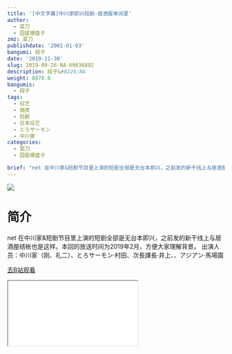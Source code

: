 ```yaml
---
title: '[中文字幕]中川家即兴短剧-居酒屋单间里'
author:
  - 菜刀
  - 囧星硬盘子
zmz: 菜刀
publishdate: '2001-01-03'
bangumi: 段子
date: '2019-11-30'
slug: 2019-09-26-NA-69036892
description: 段子&#8226;NA
weight: 8870.0
bangumis:
  - 段子
tags:
  - 综艺
  - 搞笑
  - 短剧
  - 日本综艺
  - とろサーモン
  - 中川家
categories:
  - 菜刀
  - 囧星硬盘子

brief: "net 在中川家&短剧节目里上演的短剧全部是无台本即兴，之前发的新干线上与居酒屋结帐也是这样。本回的放送时间为2019年2月，方便大家理解背景。 出演人员：中川家（刚、礼二）、とろサーモン·村田、次長課長·井上、、アジアン·馬場園"
---
```

![](https://raw.githubusercontent.com/tcgriffith/owaraisite/master/static/tmpimg/b2e49447118404f16f7b9a87c5bcbae1ec5f96cf.jpg.480.jpg)
# 简介  
net
在中川家&短剧节目里上演的短剧全部是无台本即兴，之前发的新干线上与居酒屋结帐也是这样。本回的放送时间为2019年2月，方便大家理解背景。
出演人员：中川家（刚、礼二）、とろサーモン·村田、次長課長·井上、、アジアン·馬場園  

[去B站观看](https://www.bilibili.com/video/av69036892/)
<div class ="resp-container"><iframe class="testiframe" src="//player.bilibili.com/player.html?aid=69036892"", scrolling="no", allowfullscreen="true" > </iframe></div> 
